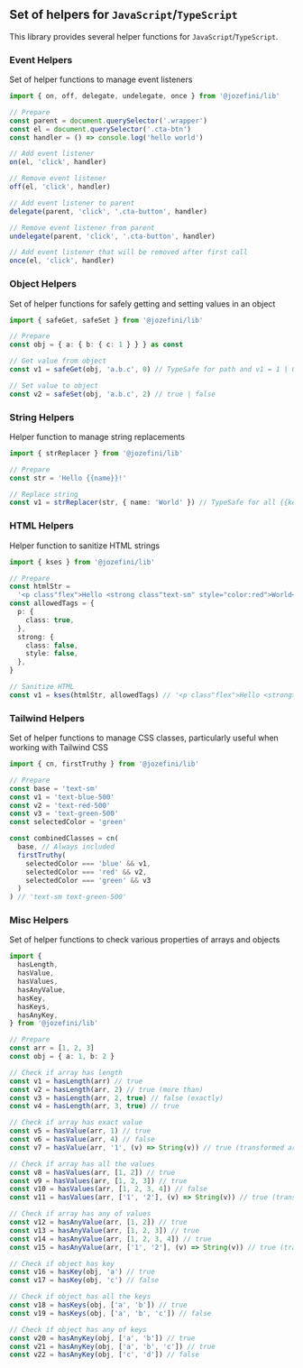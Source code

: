 ## Set of helpers for `JavaScript`/`TypeScript`

This library provides several helper functions for `JavaScript`/`TypeScript`.

### Event Helpers

Set of helper functions to manage event listeners

```typescript
import { on, off, delegate, undelegate, once } from '@jozefini/lib'

// Prepare
const parent = document.querySelector('.wrapper')
const el = document.querySelector('.cta-btn')
const handler = () => console.log('hello world')

// Add event listener
on(el, 'click', handler)

// Remove event listener
off(el, 'click', handler)

// Add event listener to parent
delegate(parent, 'click', '.cta-button', handler)

// Remove event listener from parent
undelegate(parent, 'click', '.cta-button', handler)

// Add event listener that will be removed after first call
once(el, 'click', handler)
```

### Object Helpers

Set of helper functions for safely getting and setting values in an object

```typescript
import { safeGet, safeSet } from '@jozefini/lib'

// Prepare
const obj = { a: { b: { c: 1 } } } as const

// Get value from object
const v1 = safeGet(obj, 'a.b.c', 0) // TypeSafe for path and v1 = 1 | 0

// Set value to object
const v2 = safeSet(obj, 'a.b.c', 2) // true | false
```

### String Helpers

Helper function to manage string replacements

```typescript
import { strReplacer } from '@jozefini/lib'

// Prepare
const str = 'Hello {{name}}!'

// Replace string
const v1 = strReplacer(str, { name: 'World' }) // TypeSafe for all {{keys}} and output = 'Hello World!'
```

### HTML Helpers

Helper function to sanitize HTML strings

```typescript
import { kses } from '@jozefini/lib'

// Prepare
const htmlStr =
  '<p class"flex">Hello <strong class"text-sm" style="color:red">World</strong>!</p>'
const allowedTags = {
  p: {
    class: true,
  },
  strong: {
    class: false,
    style: false,
  },
}

// Sanitize HTML
const v1 = kses(htmlStr, allowedTags) // '<p class"flex">Hello <strong>World</strong>!</p>'
```

### Tailwind Helpers

Set of helper functions to manage CSS classes, particularly useful when working with Tailwind CSS

```typescript
import { cn, firstTruthy } from '@jozefini/lib'

// Prepare
const base = 'text-sm'
const v1 = 'text-blue-500'
const v2 = 'text-red-500'
const v3 = 'text-green-500'
const selectedColor = 'green'

const combinedClasses = cn(
  base, // Always included
  firstTruthy(
    selectedColor === 'blue' && v1,
    selectedColor === 'red' && v2,
    selectedColor === 'green' && v3
  )
) // 'text-sm text-green-500'
```

### Misc Helpers

Set of helper functions to check various properties of arrays and objects

```typescript
import {
  hasLength,
  hasValue,
  hasValues,
  hasAnyValue,
  hasKey,
  hasKeys,
  hasAnyKey,
} from '@jozefini/lib'

// Prepare
const arr = [1, 2, 3]
const obj = { a: 1, b: 2 }

// Check if array has length
const v1 = hasLength(arr) // true
const v2 = hasLength(arr, 2) // true (more than)
const v3 = hasLength(arr, 2, true) // false (exactly)
const v4 = hasLength(arr, 3, true) // true

// Check if array has exact value
const v5 = hasValue(arr, 1) // true
const v6 = hasValue(arr, 4) // false
const v7 = hasValue(arr, '1', (v) => String(v)) // true (transformed arr value)

// Check if array has all the values
const v8 = hasValues(arr, [1, 2]) // true
const v9 = hasValues(arr, [1, 2, 3]) // true
const v10 = hasValues(arr, [1, 2, 3, 4]) // false
const v11 = hasValues(arr, ['1', '2'], (v) => String(v)) // true (transformed arr value)

// Check if array has any of values
const v12 = hasAnyValue(arr, [1, 2]) // true
const v13 = hasAnyValue(arr, [1, 2, 3]) // true
const v14 = hasAnyValue(arr, [1, 2, 3, 4]) // true
const v15 = hasAnyValue(arr, ['1', '2'], (v) => String(v)) // true (transformed arr value)

// Check if object has key
const v16 = hasKey(obj, 'a') // true
const v17 = hasKey(obj, 'c') // false

// Check if object has all the keys
const v18 = hasKeys(obj, ['a', 'b']) // true
const v19 = hasKeys(obj, ['a', 'b', 'c']) // false

// Check if object has any of keys
const v20 = hasAnyKey(obj, ['a', 'b']) // true
const v21 = hasAnyKey(obj, ['a', 'b', 'c']) // true
const v22 = hasAnyKey(obj, ['c', 'd']) // false
```
